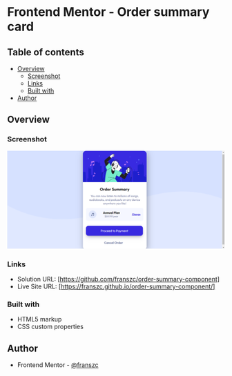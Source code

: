 # Frontend Mentor - Order summary card

## Table of contents

- [Overview](#overview)
  - [Screenshot](#screenshot)
  - [Links](#links)
  - [Built with](#built-with)
- [Author](#author)

## Overview

### Screenshot

![screenshot](./images/OrderSummary.png)

### Links

- Solution URL: [https://github.com/franszc/order-summary-component]
- Live Site URL: [https://franszc.github.io/order-summary-component/]

### Built with

- HTML5 markup
- CSS custom properties

## Author

- Frontend Mentor - [@franszc](https://www.frontendmentor.io/profile/franszc)
